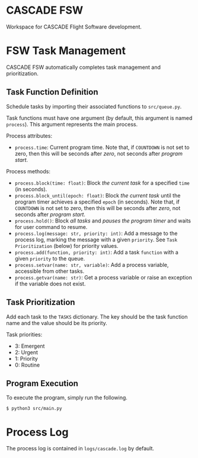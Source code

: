 # CASCADE FSW

Workspace for CASCADE Flight Software development.

# FSW Task Management

CASCADE FSW automatically completes task management and prioritization.

## Task Function Definition

Schedule tasks by importing their associated functions to `src/queue.py`.

Task functions must have one argument (by default, this argument is named `process`).  This argument represents the main process.

Process attributes:
- `process.time`: Current program time.  Note that, if `COUNTDOWN` is not set to zero, then this will be seconds after *zero*, not seconds after *program start*.

Process methods:
- `process.block(time: float)`: Block *the current task* for a specified `time` (in seconds).
- `process.block_until(epoch: float)`: Block *the current task* until the program timer achieves a specified `epoch` (in seconds).  Note that, if `COUNTDOWN` is not set to zero, then this will be seconds after *zero*, not seconds after *program start*.
- `process.hold()`: Block *all tasks* and *pauses the program timer* and waits for user command to resume.
- `process.log(message: str, priority: int)`: Add a message to the process log, marking the message with a given `priority`.  See `Task Prioritization` (below) for priority values.
- `process.add(function, priority: int)`: Add a task `function` with a given `priority` to the queue.
- `process.setvar(name: str, variable)`: Add a process variable, accessible from other tasks.
- `process.getvar(name: str)`: Get a process variable or raise an exception if the variable does not exist.

## Task Prioritization

Add each task to the `TASKS` dictionary.  The key should be the task function name and the value should be its priority.

Task priorities:
- 3: Emergent
- 2: Urgent
- 1: Priority
- 0: Routine

## Program Execution

To execute the program, simply run the following.

```
$ python3 src/main.py
```

# Process Log

The process log is contained in `logs/cascade.log` by default.